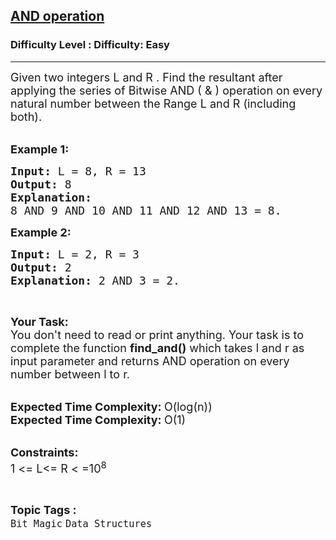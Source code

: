 <h2><a href="https://www.geeksforgeeks.org/problems/and-operation5726/1">AND operation</a></h2><h3>Difficulty Level : Difficulty: Easy</h3><hr><div class="problems_problem_content__Xm_eO"><p><span style="font-size:18px">Given two integers L and R . Find the resultant after applying the series of Bitwise AND ( &amp; ) operation on every natural number between the Range L&nbsp;and R (including both).</span><br>
&nbsp;</p>

<p><span style="font-size:18px"><strong>Example 1:</strong></span></p>

<pre><span style="font-size:18px"><strong>Input: </strong>L = 8, R = 13
<strong>Output: </strong>8
<strong>Explanation: 
</strong></span><span style="font-size:18px">8 AND 9 AND 10 AND 11 AND 12 AND 13 = 8.</span>
</pre>

<p><span style="font-size:18px"><strong>Example 2:</strong></span></p>

<pre><span style="font-size:18px"><strong>Input: </strong>L = 2, R = 3
<strong>Output: </strong>2
<strong>Explanation: </strong>2 AND 3 = 2.</span>
</pre>

<p>&nbsp;</p>

<p><span style="font-size:18px"><strong>Your Task:</strong><br>
You don't need to read or print anything. Your task is to complete the function&nbsp;<strong>find_and()</strong>&nbsp;which takes l&nbsp;and r&nbsp;as input parameter and returns AND operation on every number between l&nbsp;to r.</span><br>
&nbsp;</p>

<p><span style="font-size:18px"><strong>Expected Time Complexity:&nbsp;</strong>O(log(n))<br>
<strong>Expected Time Complexity:&nbsp;</strong>O(1)</span><br>
&nbsp;</p>

<p><span style="font-size:18px"><strong>Constraints:</strong><br>
1 &lt;= L&lt;= R&nbsp;&lt; =10<sup>8</sup></span></p>
</div><br><p><span style=font-size:18px><strong>Topic Tags : </strong><br><code>Bit Magic</code>&nbsp;<code>Data Structures</code>&nbsp;
